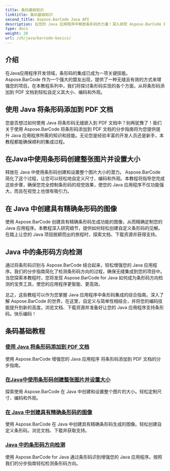 ```yaml
---
title: 条码基础知识
linktitle: 条码基础知识
second_title: Aspose.BarCode Java API
description: 在您的 Java 应用程序中释放条形码的力量！深入研究 Aspose.BarCode 教程以实现无缝集成、自定义和识别。
type: docs
weight: 20
url: /zh/java/barcode-basics/
---
```


## 介绍

在Java应用程序开发领域，条形码的集成已成为一项关键技能。 Aspose.BarCode 作为一个强大的盟友出现，提供了一种无缝且有效的方式来增强您的项目。在本教程系列中，我们将探讨条形码实现的各个方面，从将条形码添加到 PDF 文档到轻松自定义其大小、编码和外观。

## 使用 Java 将条形码添加到 PDF 文档

您是否想过如何使用 Java 将条形码无缝嵌入到 PDF 文档中？别再犹豫了！我们关于使用 Aspose.BarCode 将条形码添加到 PDF 文档的分步指南将为您提供提升 Java 应用程序所需的知识和技能。无论您是经验丰富的开发人员还是新手，本教程都能确保顺利的集成过程。

## 在Java中使用条形码创建整张图片并设置大小

释放在 Java 中使用条形码创建和设置整个图片大小的潜力。 Aspose.BarCode 简化了这个过程，让您可以轻松地自定义尺寸、编码和外观。本教程将指导您完成这些步骤，确保您完全控制条形码的视觉效果，使您的 Java 应用程序不仅功能强大，而且在视觉上也很有吸引力。

## 在 Java 中创建具有精确条形码的图像

使用 Aspose.BarCode 创建具有精确条形码生成功能的图像，从而精确定制您的 Java 应用程序。本教程深入研究细节，提供如何轻松创建自定义条形码的见解。在踏上让您的 Java 项目脱颖而出的旅程时，探索文档、下载资源并获得支持。

## Java 中的条形码方向检测

通过将条形码识别与 Aspose.BarCode 结合起来，轻松增强您的 Java 应用程序。我们的分步指南简化了检测条形码方向的过程，确保无缝集成到您的项目中。当您探索本教程时，您将发现 Aspose.BarCode for Java 如何成为条形码方向检测的宝贵工具，使您的应用程序更智能、更高效。

总之，这些教程可以作为您掌握 Java 应用程序中条形码集成的综合指南。深入了解 Aspose.BarCode 的世界，在这里，自定义与简单性相结合，并将您的编码技能提升到新的高度。浏览文档、下载资源并准备好让您的 Java 应用程序支持条形码。快乐编码！
## 条码基础教程
### [使用 Java 将条形码添加到 PDF 文档](./adding-barcode-to-pdf-document/)
使用 Aspose.BarCode 增强您的 Java 应用程序 将条形码添加到 PDF 文档的分步指南。
### [在Java中使用条形码创建整张图片并设置大小](./creating-setting-size-whole-picture-barcode/)
探索使用 Aspose.BarCode 在 Java 中创建和设置整个图片的大小。轻松定制尺寸、编码和外观。
### [在 Java 中创建具有精确条形码的图像](./creating-image-exact-barcode/)
使用 Aspose.BarCode 在 Java 中创建具有精确条形码生成的图像。轻松创建自定义条形码。浏览文档、下载并获取支持。
### [Java 中的条形码方向检测](./detecting-barcode-orientation/)
使用 Aspose.BarCode for Java 通过条形码识别增强您的 Java 应用程序。按照我们的分步指南轻松检测条形码方向。